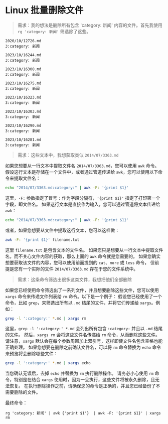 # Linux 批量删除文件

> 需求：我的想法是删除所有包含 'category: 新闻' 内容的文件。首先我使用 `rg 'category: 新闻'` 筛选除了这些。

```log
2020/10/12726.md
3:category: 新闻

2023/10/16244.md
3:category: 新闻

2023/10/16300.md
3:category: 新闻

2023/10/16275.md
3:category: 新闻

2023/10/16323.md
3:category: 新闻

2023/10/16303.md
3:category: 新闻

2023/10/16290.md
3:category: 新闻

2023/10/16281.md
3:category: 新闻
```

> 需求：这些文本中，我想获取类似 `2014/07/3363.md`

如果您想要从一行文本中提取文件名 `2014/07/3363.md`，您可以使用 `awk` 命令。
假设这行文本是存储在一个文件中，或者通过管道传递给 `awk`，您可以使用以下命令来提取文件名：

```bash
echo "2014/07/3363.md:category:" | awk -F: '{print $1}'
```

这里，`-F:` 参数指定了冒号 `:` 作为字段分隔符，`'{print $1}'` 指定了打印第一个字段，即文件名。
如果这行文本是直接作为输入，您可以通过管道将文本传递给 `awk`：

```bash
echo "2014/07/3363.md:category:" | awk -F: '{print $1}'
```

或者，如果您想要从文件中提取这行文本，您可以这样做：

```bash
awk -F: '{print $1}' filename.txt
```

这里 `filename.txt` 是包含文本的文件名。
如果您只是想要从一行文本中提取文件名，而不关心文件内容的获取，那么上面的 `awk` 命令就是您需要的。
如果您确实想要获取该文件的内容，您可以使用前面提到的 `cat`、`more` 或 `less` 命令，
但前提是您有一个实际的文件 `2014/07/3363.md` 存在于您的文件系统中。

> 需求：这条命令筛选出很多这类文件，我想把他们全部删除

如果您已经使用命令筛选出了一系列文件，并且想要删除这些文件，您可以使用 `xargs` 命令来传递文件列表给 `rm` 命令。以下是一个例子：
假设您已经使用了一个命令，比如 `grep`，来筛选出所有以 `.md` 结尾的文件，并将它们传递给 `xargs`。例如：

```bash
grep -l ':category:' *.md | xargs rm
```

这里，`grep -l ':category:' *.md` 会列出所有包含 `:category:` 并且以 `.md` 结尾的文件。
然后，`xargs rm` 会将这些文件名传递给 `rm` 命令，从而删除这些文件。
请注意，`xargs` 默认会在每个参数周围加上双引号，这样即使文件名包含空格也能正确处理。
如果您想要在删除之前确认文件名，可以将 `rm` 命令替换为 `echo` 命令来预览将会删除哪些文件：

```bash
grep -l ':category:' *.md | xargs echo
```

当您确认无误后，去掉 `echo` 并替换为 `rm` 执行删除操作。
请务必小心使用 `rm` 命令，特别是在结合 `xargs` 使用时，因为一旦执行，这些文件将被永久删除，且无法恢复。
在执行删除操作之前，请确保您的命令是正确的，并且您已经备份了不需要删除的文件。

最终命令：

```shell
rg 'category: 新闻' | awk {'print $1'}  | awk -F: '{print $1}' | xargs rm
```

